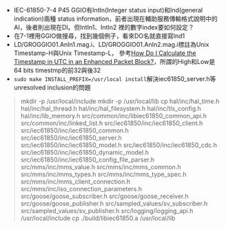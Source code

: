 - IEC-61850-7-4 P45 GGIO有IntIn(Integer status input)和Ind(general indication)兩種
status information，前者出現在輔助服務傳輸格式說明中的AI，後者則出現在DI。但IntIn1、IntIn2
裡的數字index要如何設定？
- 在7-1裡用GGIO做搜尋，找到幾個例子，看來DO名就直接寫Ind1
- LD/GROGGIO01.AnIn1.mag.i、LD/GROGGIO01.AnIn2.mag.i標註為Unix Timestamp-H與Unix Timestamp-L，
參考[How Do I Calculate the Timestamp in UTC in an Enhanced Packet Block?](https://ask.wireshark.org/question/15177/how-do-i-calculate-the-timestamp-in-utc-in-an-enhanced-packet-block/)，所謂的High和Low是64 bits timestmp的前32與後32
- `sudo make INSTALL_PREFIX=/usr/local install`解決iec61850_server.h等unresolved inclusion的問題
> mkdir -p /usr/local/include
mkdir -p /usr/local/lib
cp hal/inc/hal_time.h  hal/inc/hal_thread.h hal/inc/hal_filesystem.h hal/inc/tls_config.h hal/inc/lib_memory.h src/common/inc/libiec61850_common_api.h src/common/inc/linked_list.h src/iec61850/inc/iec61850_client.h src/iec61850/inc/iec61850_common.h src/iec61850/inc/iec61850_server.h src/iec61850/inc/iec61850_model.h src/iec61850/inc/iec61850_cdc.h src/iec61850/inc/iec61850_dynamic_model.h src/iec61850/inc/iec61850_config_file_parser.h src/mms/inc/mms_value.h src/mms/inc/mms_common.h src/mms/inc/mms_types.h src/mms/inc/mms_type_spec.h src/mms/inc/mms_client_connection.h src/mms/inc/iso_connection_parameters.h src/goose/goose_subscriber.h src/goose/goose_receiver.h src/goose/goose_publisher.h src/sampled_values/sv_subscriber.h src/sampled_values/sv_publisher.h src/logging/logging_api.h /usr/local/include
cp ./build/libiec61850.a /usr/local/lib
